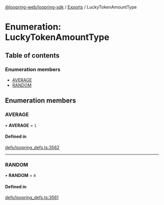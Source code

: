 [@loopring-web/loopring-sdk](../README.md) / [Exports](../modules.md) / LuckyTokenAmountType

# Enumeration: LuckyTokenAmountType

## Table of contents

### Enumeration members

- [AVERAGE](LuckyTokenAmountType.md#average)
- [RANDOM](LuckyTokenAmountType.md#random)

## Enumeration members

### AVERAGE

• **AVERAGE** = `1`

#### Defined in

[defs/loopring_defs.ts:3562](https://github.com/Loopring/loopring_sdk/blob/24fdf4c/src/defs/loopring_defs.ts#L3562)

___

### RANDOM

• **RANDOM** = `0`

#### Defined in

[defs/loopring_defs.ts:3561](https://github.com/Loopring/loopring_sdk/blob/24fdf4c/src/defs/loopring_defs.ts#L3561)
